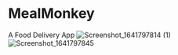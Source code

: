 # MealMonkey
A Food Delivery App
![Screenshot_1641797814 (1)](https://user-images.githubusercontent.com/65599992/148728678-c685e307-53e3-4089-9c25-16082509ed2a.jpg)
![Screenshot_1641797845](https://user-images.githubusercontent.com/65599992/148728838-97d6cf69-0b12-4afb-b984-569920864ab4.png)
